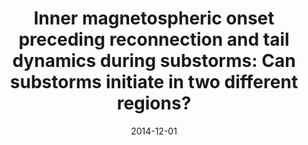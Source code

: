 ---
title: "Inner magnetospheric onset preceding reconnection and tail dynamics during substorms: Can substorms initiate in two different regions?"
collection: publications
permalink: /publication/2014-12-01-Murphy_c
date: 2014-12-01
venue: 'Journal of Geophysical Research: Space Physics'
paperurl: 'https://doi.org/10.1002/2014JA019795'
citation: 'Murphy, K. R., Mann, I. R., Rae, I. J., Walsh, A. P., &amp; Frey, H. U. (2014). Inner magnetospheric onset preceding reconnection and tail dynamics during substorms: Can substorms initiate in two different regions? Journal of Geophysical Research: Space Physics, 119(12), 9684-9701. '
---